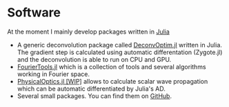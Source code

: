 # Software
At the moment I mainly develop packages written in [Julia](www.julialang.org)


* A generic deconvolution package called [DeconvOptim.jl](https://github.com/roflmaostc/DeconvOptim.jl) written in Julia. The gradient step is calculated using automatic differentation (Zygote.jl) and the deconvolution is able to run on CPU and GPU.
* [FourierTools.jl](https://github.com/bionanoimaging/FourierTools.jl/) which is a collection of tools and several algorithms working in Fourier space.
* [PhysicalOptics.jl [WIP]](https://github.com/JuliaPhysics/PhysicalOptics.jl) allows to calculate scalar wave propagation which can be automatic differentiated by Julia's AD. 
* Several small packages. You can find them on [GitHub](https://github.com/roflmaostc).
